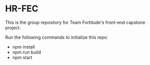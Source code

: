 # HR-FEC

This is the group repository for Team Fortitude's front-end capstone project.

Run the following commands to initialize this repo:
  - npm install
  - npm run build
  - npm start
